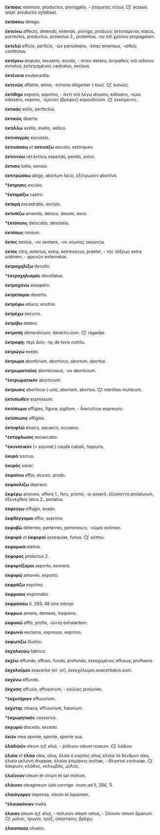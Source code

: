 **ἔκτασις** extensio, productus, prorogatio, - στόματος rictus. *Cf.*
ectasis (*expl.* productio syllabae).

**ἐκτάσσω** delego.

**ἐκτείνω** affecto, detendo, extendo, porrigo, produco; ἐκτεταμένος
elatus, porrectus, productus, proiectus 2., protentus, -ην ἐπὶ
χρόνου propagatam.

**ἐκτελῶ** efficio, perficio, -ῶν persolvens, -έσας emensus, -ισθείς
confectus.

**ἐκτέμνω** amputo, excastro, excido, - ἱστόν detexo, ἐκτμηθεὶς τοῦ
αἰδοίου eviratus, ἐκτετμημένος castratus, excisus.

**ἐκτένεια** exuberantia.

**ἐκτενῶς** affatim, enixe, -έστατα diligenter (-tius). *Cf.* ἱκανῶς.

**ἐκτίθημι** expono, exprimo, - ἀντὶ τοῦ λέγω dissero, edissero, -εμαι
edissero, expono, -έμενον (βρέφος) expositicium. *Cf.* ἐκκείμενος.

**ἑκτικός** exilis, perfectus.

**ἑκτικῶς** diserte.

**ἐκτίλλω** avello, evello, vellico.

**ἐκτιναγμός** excussio.

**ἐκτινάσσω** *et* **ἐκτινάζω** excutio, extorqueo.

**ἐκτιννύω** *vel* ἐκτίνω expendo, pendo, solvo.

**ἔκτισις** luitio, pensio.

**ἐκτιτρώσκω** abigo, abortum facio, ἐξέτρωσεν abortivit.

**\*ἔκτμησις** excisio.

**\*ἐκτομάζω** castro.

**ἐκτομή** excastratio, excisio.

**ἐκτοπίζω** amendo, deloco, desolo, eicio.

**\*ἐκτόπισις** delocatio, desolatio.

**ἐκτόπως** nimium.

**ἕκτος** sextus, -ον sextans, -ον οὐγκίας sexuncia.

**ἐκτός** citra, exterius, extra, extrinsecus, praeter, - τῆς τάξεως
extra ordinem, - φρενῶν externatus.

**ἐκτραχηλίζω** decollo.

**\*ἐκτραχηλισμός** decollatus.

**ἐκτραχύνω** exaspero.

**ἐκτρέπομαι** deverto.

**ἐκτρέφω** educo, enutrio.

**ἐκτρέχω** excurro.

**ἐκτρίβω** detero.

**ἐκτροπή** dementicium, deverticulum. *Cf.* ragadas.

**ἐκτροφή:** περὶ Διὸς -ῆς de Iovis nutritu.

**ἐκτρώγω** exedo.

**ἔκτρωμα** aborticium, abortivus, abortum, abortus.

**ἐκτρωματιαῖος** aborticiosus, -ον aborticium.

**\*ἐκτρωματικόν** aborticium.

**ἔκτρωσις** abortivus (-um), abortum, abortus. *Cf.* sterilitas
mulierum.

**ἐκτυπωθέν** expressum.

**ἐκτύπωμα** effigies, figura, sigillum, - δακτυλίου expressio.

**ἐκτύπωσις** effigies.

**ἐκτυφλῶ** elusco, excaeco, occaeco.

**\*ἐκτύφλωσις** excaecatio.

**\*ἐκυνατικόν** (= equinat.) cauda caballi, hippuris.

**ἑκυρά** socrus.

**ἑκυρός** socer.

**ἐκφαίνω** effor, eluceo, prodo.

**ἐκφαυλίζω** depravo.

**ἐκφέρω** amoveo, effero 1., fero, promo, -ει exserit, ἐξοίσοντα
prolaturum, ἐξενεχθείς latus 2., prolatus.

**ἐκφεύγω** effugio, evado.

**ἐκφθέγγομαι** effor, exprimo.

**ἐκφοβῶ** deterreo, perterreo, pertimesco, -οῦμαι extimeo.

**ἐκφορά** *et* **ἐκφοραί** exsequiae, funus. *Cf.* κόπτω.

**ἐκφορικά** elativa.

**ἔκφορος** proiectus 2.

**ἐκφορτίζομαι** asporto, exonero.

**ἐκφορῶ** amoveo, exporto.

**ἐκφράζω** exprimo.

**ἔκφρασις** exprimatio.

**ἐκφράσσω** II, 293, 48 *sine interpr.*

**ἔκφρων** amens, demens, insipiens.

**ἐκφυσῶ** efflo, proflo, -ῶντα exhalantem.

**ἐκφωνῶ** exclamo, expresso, exprimo.

**ἐκφωτίζω** illustro.

**ἐκχαλκεύω** fabrico.

**ἐκχέω** effundo, effuso, fundo, profundo, ἐκκεχυμένος effusus,
profluens.

**ἐκχολοῦμαι** exacerbo (*et* -or), ἐκκεχόλωμαι exacerbatus sum.

**ἐκχύνω** effundo.

**ἔκχυσις** effusio, effusorium, - κοιλίας proluvies.

**\*ἐκχυτήριον** effusorium.

**ἐκχύτης** cloaca, effusorium, fusorium.

**\*ἐκχωρητικός** cessorius.

**ἐκχωρῶ** discedo, excedo.

**ἑκών** mea sponte, sponte, sponte sua.

**ἐλάδι(ο)ν** oleum (*cf.* eliu), - ῥόδινον oleum roseum. *Cf.* λάδιον.

**ἐλαία** *et* **ἐλάα** olea, oliva, ἐλάα ὁ καρπός oliva, ἐλαία τὸ
δένδρον olea, ἐλαία μελανή druppae, ἐλαῖαι ἐπιμήκεις orchae, - θλασταί
contusae. *Cf.* δάκρυον, κλάδος, κολυμβάς, μύλος.

**ἐλαΐνεον** oleum et vinum et sal mixtum.

**ἐλάινον** oleagineum (*ubi corrrige* -inum *ad* II, 294, 1).

**ἐλαιόγαρον** impensa, oleum et liquamen.

**\*ἐλαιοκόνιον** malta.

**ἔλαιον** oleum (*cf.* eliu), - παλαιόν oleum vetus, - Σπανόν oleum
Spanum. *Cf.* μύλος, τρυγία, τρύξ, ὑπόστασις, βρέχω.

**ἐλαιοποιία** olivatio.
